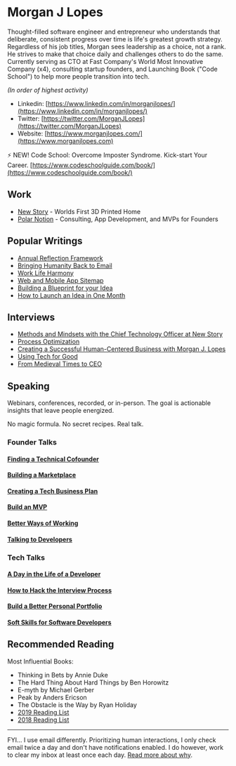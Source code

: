 # Morgan J Lopes

Thought-filled software engineer and entrepreneur who understands that deliberate, consistent progress over time is life's greatest growth strategy. Regardless of his job titles, Morgan sees leadership as a choice, not a rank. He strives to make that choice daily and challenges others to do the same. Currently serving as CTO at Fast Company's World Most Innovative Company (x4), consulting startup founders, and Launching Book ("Code School") to help more people transition into tech.

_(In order of highest activity)_

* Linkedin: [https://www.linkedin.com/in/morganjlopes/](https://www.linkedin.com/in/morganjlopes/)
* Twitter: [https://twitter.com/MorganJLopes](https://twitter.com/MorganJLopes)
* Website: [https://www.morganjlopes.com/](https://www.morganjlopes.com)

⚡ NEW! Code School: Overcome Imposter Syndrome. Kick-start Your Career. [https://www.codeschoolguide.com/book/](https://www.codeschoolguide.com/book/)

## Work

* [New Story](https://newstorycharity.org) - Worlds First 3D Printed Home
* [Polar Notion](https://www.polarnotion.com) - Consulting, App Development, and MVPs for Founders



## Popular Writings

* [Annual Reflection Framework](./)
* [Bringing Humanity Back to Email](https://www.morganjlopes.com/bringing-humanity-back-to-email/)
* [Work Life Harmony](https://www.morganjlopes.com/work-life-harmony/)
* [Web and Mobile App Sitemap](https://medium.com/tenrocket/web-and-mobile-app-sitemap-643b60b0343e)
* [Building a Blueprint for your Idea](https://medium.com/polar-notion/building-a-blueprint-for-your-idea-5acad1bfb6b7)
* [How to Launch an Idea in One Month](https://medium.com/polar-notion/how-to-launch-an-idea-in-1-month-398c54d116b9)

## Interviews

* [Methods and Mindsets with the Chief Technology Officer at New Story](https://podcast.nonprofitmegaphone.com/622294/8188617-morgan-lopes-at-new-story)
* [Process Optimization](https://shrimptankpodcast.com/ep-152-morgan-lopes-process-optimization/)
* [Creating a Successful Human-Centered Business with Morgan J. Lopes](https://www.iheart.com/podcast/269-the-second-mile-47831491/episode/1-3-creating-a-successful-human-centered-business-49175425/)
* [Using Tech for Good](https://www.audible.com/pd/Using-Tech-for-Good-Podcast/B098PXTJHW)
* [From Medieval Times to CEO](https://www.audacy.com/podcasts/2-minute-talk-tips-23509/ep-129-medieval-times-to-ceo-with-morgan-lopes-96455297)

## Speaking

Webinars, conferences, recorded, or in-person. The goal is actionable insights that leave people energized.

No magic formula. No secret recipes. Real talk.

### Founder Talks

#### [Finding a Technical Cofounder](speaking/founder-talks.md#finding-a-technical-cofounder)

#### [Building a Marketplace](speaking/founder-talks.md#building-a-marketplace)

#### [Creating a Tech Business Plan](speaking/founder-talks.md#creating-a-tech-business-plan)

#### [Build an MVP](speaking/founder-talks.md#build-an-mvp)

#### [Better Ways of Working](speaking/founder-talks.md#better-ways-of-working)

#### [Talking to Developers](speaking/founder-talks.md#talking-to-developers)

### Tech Talks

#### [A Day in the Life of a Developer](speaking/tech-talks.md#a-day-in-the-life-of-a-developer)

#### [How to Hack the Interview Process](speaking/tech-talks.md#how-to-hack-the-interview-process)

#### [Build a Better Personal Portfolio](speaking/tech-talks.md#build-a-better-personal-portfolio)

#### [Soft Skills for Software Developers](speaking/tech-talks.md#soft-skills-for-software-developers)

## Recommended Reading

Most Influential Books:

* Thinking in Bets by Annie Duke
* The Hard Thing About Hard Things by Ben Horowitz
* E-myth by Michael Gerber
* Peak by Anders Ericson
* The Obstacle is the Way by Ryan Holiday
* [2019 Reading List](https://www.morganjlopes.com/2019-reading-list/)
* [2018 Reading List](https://www.morganjlopes.com/2018-annual-report/#books)

***

FYI... I use email differently. Prioritizing human interactions, I only check email twice a day and don't have notifications enabled. I do however, work to clear my inbox at least once each day. [Read more about why](https://www.morganjlopes.com/bringing-humanity-back-to-email/).

